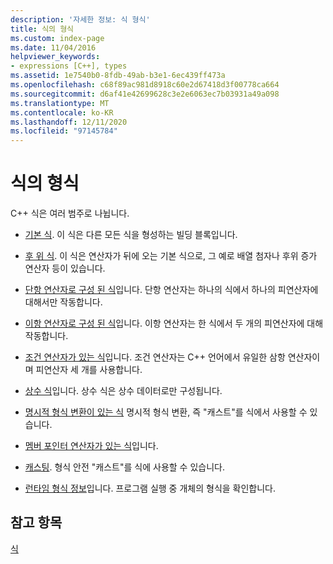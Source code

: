 ```yaml
---
description: '자세한 정보: 식 형식'
title: 식의 형식
ms.custom: index-page
ms.date: 11/04/2016
helpviewer_keywords:
- expressions [C++], types
ms.assetid: 1e7540b0-8fdb-49ab-b3e1-6ec439ff473a
ms.openlocfilehash: c68f89ac981d8918c60e2d67418d3f00778ca664
ms.sourcegitcommit: d6af41e42699628c3e2e6063ec7b03931a49a098
ms.translationtype: MT
ms.contentlocale: ko-KR
ms.lasthandoff: 12/11/2020
ms.locfileid: "97145784"
---
```

# <a name="types-of-expressions"></a>식의 형식

C++ 식은 여러 범주로 나뉩니다.

- [기본 식](../cpp/primary-expressions.md). 이 식은 다른 모든 식을 형성하는 빌딩 블록입니다.

- [후 위 식](../cpp/postfix-expressions.md). 이 식은 연산자가 뒤에 오는 기본 식으로, 그 예로 배열 첨자나 후위 증가 연산자 등이 있습니다.

- [단항 연산자로 구성 된 식](../cpp/expressions-with-unary-operators.md)입니다. 단항 연산자는 하나의 식에서 하나의 피연산자에 대해서만 작동합니다.

- [이항 연산자로 구성 된 식](../cpp/expressions-with-binary-operators.md)입니다. 이항 연산자는 한 식에서 두 개의 피연산자에 대해 작동합니다.

- [조건 연산자가 있는 식](../cpp/conditional-operator-q.md)입니다. 조건 연산자는 C++ 언어에서 유일한 삼항 연산자이며 피연산자 세 개를 사용합니다.

- [상수 식](../cpp/cpp-constant-expressions.md)입니다. 상수 식은 상수 데이터로만 구성됩니다.

- [명시적 형식 변환이 있는 식](explicit-type-conversion-operator-parens.md) 명시적 형식 변환, 즉 "캐스트"를 식에서 사용할 수 있습니다.

- [멤버 포인터 연산자가 있는 식](../cpp/pointer-to-member-operators-dot-star-and-star.md)입니다.

- [캐스팅](../cpp/casting.md). 형식 안전 "캐스트"를 식에 사용할 수 있습니다.

- [런타임 형식 정보](../cpp/run-time-type-information.md)입니다. 프로그램 실행 중 개체의 형식을 확인합니다.

## <a name="see-also"></a>참고 항목

[식](../cpp/expressions-cpp.md)
